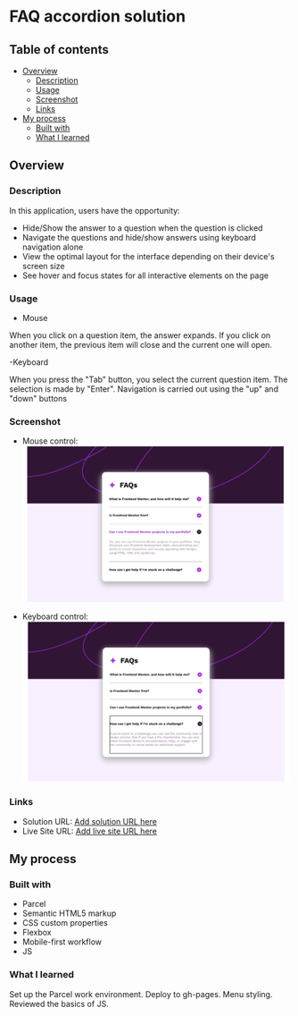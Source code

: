 # FAQ accordion solution

## Table of contents

- [Overview](#overview)
  - [Description](#description)
  - [Usage](#usage)
  - [Screenshot](#screenshot)
  - [Links](#links)
- [My process](#my-process)
  - [Built with](#built-with)
  - [What I learned](#what-i-learned)

## Overview

### Description

In this application, users have the opportunity:

- Hide/Show the answer to a question when the question is clicked
- Navigate the questions and hide/show answers using keyboard navigation alone
- View the optimal layout for the interface depending on their device's screen
  size
- See hover and focus states for all interactive elements on the page

### Usage

- Mouse

When you click on a question item, the answer expands. If you click on another
item, the previous item will close and the current one will open.

-Keyboard

When you press the "Tab" button, you select the current question item. The
selection is made by "Enter". Navigation is carried out using the "up" and
"down" buttons

### Screenshot

- Mouse control: ![mouse control](./src/assets/images/screenshot_1.jpg)

- Keyboard control: ![keyboard control](./src/assets/images/screenshot_2.png)

### Links

- Solution URL:
  [Add solution URL here](https://github.com/VitaliySaburdo/faq-accordion)
- Live Site URL:
  [Add live site URL here](https://vitaliysaburdo.github.io/faq-accordion/)

## My process

### Built with

- Parcel
- Semantic HTML5 markup
- CSS custom properties
- Flexbox
- Mobile-first workflow
- JS

### What I learned

Set up the Parcel work environment. Deploy to gh-pages. Menu styling. Reviewed
the basics of JS.
